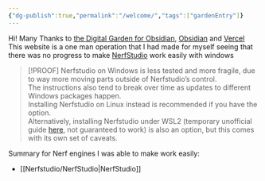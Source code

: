 ```yaml
---
{"dg-publish":true,"permalink":"/welcome/","tags":["gardenEntry"]}
---
```



Hi!
Many Thanks to [the Digital Garden for Obsidian](https://dg-docs.ole.dev/), [Obsidian](https://obsidian.md/) and [Vercel](https://vercel.com)
This website is a one man operation that I had made for myself seeing that there was no progress to make [NerfStudio](https://docs.nerf.studio/quickstart/installation.html) work easily with windows
> [!PROOF]
> Nerfstudio on Windows is less tested and more fragile, due to way more moving parts outside of Nerfstudio’s control.  
> The instructions also tend to break over time as updates to different Windows packages happen.  
> Installing Nerfstudio on Linux instead is recommended if you have the option.  
> Alternatively, installing Nerfstudio under WSL2 (temporary unofficial guide [here](https://gist.github.com/SharkWipf/0a3fc1be3ea88b0c9640db6ce15b44b9), not guaranteed to work) is also an option, but this comes with its own set of caveats.

Summary for Nerf engines I was able to make work easily:
* [[Nerfstudio/NerfStudio\|NerfStudio]]